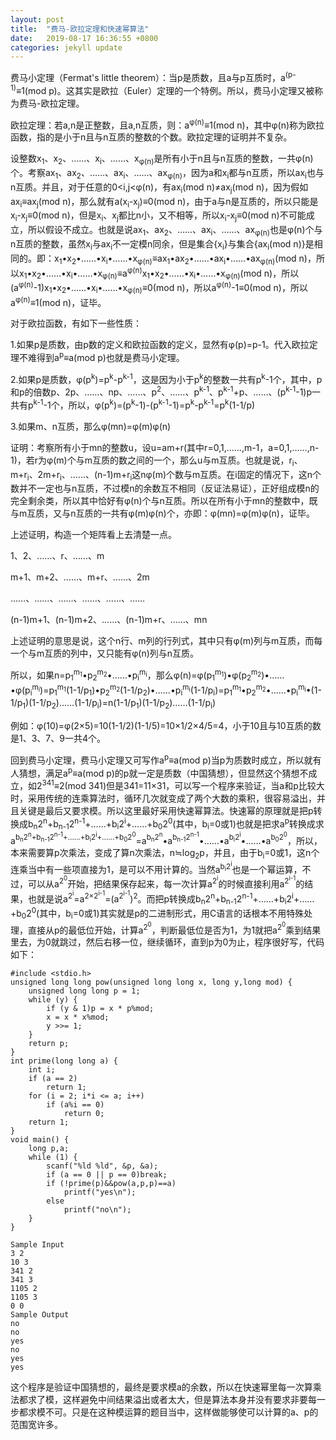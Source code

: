 ```yaml
---
layout: post
title:  "费马-欧拉定理和快速幂算法"
date:   2019-08-17 16:36:55 +0800
categories: jekyll update
---
```

费马小定理（Fermat's little theorem）：当p是质数，且a与p互质时，a<sup>(p-1)</sup>≡1(mod p)。这其实是欧拉（Euler）定理的一个特例。所以，费马小定理又被称为费马-欧拉定理。

欧拉定理：若a,n是正整数，且a,n互质，则：a<sup>φ(n)</sup>≡1(mod n)，其中φ(n)称为欧拉函数，指的是小于n且与n互质的整数的个数。欧拉定理的证明并不复杂。


设整数x<sub>1</sub>、x<sub>2</sub>、……、x<sub>i</sub>、……、x<sub>φ(n)</sub>是所有小于n且与n互质的整数，一共φ(n)个。考察ax<sub>1</sub>、ax<sub>2</sub>、……、ax<sub>i</sub>、……、ax<sub>φ(n)</sub>，因为a和x<sub>i</sub>都与n互质，所以ax<sub>i</sub>也与n互质。并且，对于任意的0&lt;i,j&lt;φ(n)，有ax<sub>i</sub>(mod n)≠ax<sub>j</sub>(mod n)，因为假如ax<sub>i</sub>≡ax<sub>j</sub>(mod n)，那么就有a(x<sub>i</sub>-x<sub>j</sub>)≡0(mod n)，由于a与n是互质的，所以只能是x<sub>i</sub>-x<sub>j</sub>≡0(mod n)，但是x<sub>i</sub>、x<sub>j</sub>都比n小，又不相等，所以x<sub>i</sub>-x<sub>j</sub>≡0(mod n)不可能成立，所以假设不成立。也就是说ax<sub>1</sub>、ax<sub>2</sub>、……、ax<sub>i</sub>、……、ax<sub>φ(n)</sub>也是φ(n)个与n互质的整数，虽然x<sub>i</sub>与ax<sub>i</sub>不一定模n同余，但是集合{x<sub>i</sub>}与集合{ax<sub>i</sub>(mod n)}是相同的。即：x<sub>1</sub>•x<sub>2</sub>•……•x<sub>i</sub>•……•x<sub>φ(n)</sub>≡ax<sub>1</sub>•ax<sub>2</sub>•……•ax<sub>i</sub>•……•ax<sub>φ(n)</sub>(mod n)，所以x<sub>1</sub>•x<sub>2</sub>•……•x<sub>i</sub>•……•x<sub>φ(n)</sub>≡a<sup>φ(n)</sup>x<sub>1</sub>•x<sub>2</sub>•……•x<sub>i</sub>•……•x<sub>φ(n)</sub>(mod n)，所以(a<sup>φ(n)</sup>-1)x<sub>1</sub>•x<sub>2</sub>•……•x<sub>i</sub>•……•x<sub>φ(n)</sub>≡0(mod n)，所以a<sup>φ(n)</sup>-1≡0(mod n)，所以a<sup>φ(n)</sup>≡1(mod n)，证毕。

对于欧拉函数，有如下一些性质：

1.如果p是质数，由p数的定义和欧拉函数的定义，显然有φ(p)=p-1。代入欧拉定理不难得到a<sup>p</sup>≡a(mod p)也就是费马小定理。

2.如果p是质数，φ(p<sup>k</sup>)=p<sup>k</sup>-p<sup>k-1</sup>，这是因为小于p<sup>k</sup>的整数一共有p<sup>k</sup>-1个，其中，p和p的倍数p、2p、……、np、……、p<sup>2</sup>、……、p<sup>k-1</sup>、p<sup>k-1</sup>+p、……、(p<sup>k-1</sup>-1)p一共有p<sup>k-1</sup>-1个，所以，φ(p<sup>k</sup>)=(p<sup>k</sup>-1)-(p<sup>k-1</sup>-1)=p<sup>k</sup>-p<sup>k-1</sup>=p<sup>k</sup>(1-1/p)

3.如果m、n互质，那么φ(mn)=φ(m)φ(n)

证明：考察所有小于mn的整数u，设u=am+r(其中r=0,1,……,m-1，a=0,1,……,n-1)，若r为φ(m)个与m互质的数之间的一个，那么u与m互质。也就是说，r<sub>i</sub>、m+r<sub>i</sub>、2m+r<sub>i</sub>、……、(n-1)m+r<sub>i</sub>这nφ(m)个数与m互质。在i固定的情况下，这n个数并不一定也与n互质，不过模n的余数互不相同（反证法易证），正好组成模n的完全剩余类，所以其中恰好有φ(n)个与n互质。所以在所有小于mn的整数中，既与m互质，又与n互质的一共有φ(m)φ(n)个，亦即：φ(mn)=φ(m)φ(n)，证毕。

上述证明，构造一个矩阵看上去清楚一点。

1、2、……、r、……、m

m+1、m+2、……、m+r、……、2m

……、……、……、……、……、……

(n-1)m+1、(n-1)m+2、……、(n-1)m+r、……、mn

上述证明的意思是说，这个n行、m列的行列式，其中只有φ(m)列与m互质，而每一个与m互质的列中，又只能有φ(n)列与n互质。



所以，如果n=p<sub>1</sub><sup>m<sub>1</sub></sup>•p<sub>2</sub><sup>m<sub>2</sub></sup>•……•p<sub>i</sub><sup>m<sub>i</sub></sup>，那么φ(n)=φ(p<sub>1</sub><sup>m<sub>1</sub></sup>)•φ(p<sub>2</sub><sup>m<sub>2</sub></sup>)•……•φ(p<sub>i</sub><sup>m<sub>i</sub></sup>)=p<sub>1</sub><sup>m<sub>1</sub></sup>(1-1/p<sub>1</sub>)•p<sub>2</sub><sup>m<sub>2</sub></sup>(1-1/p<sub>2</sub>)•……•p<sub>i</sub><sup>m<sub>i</sub></sup>(1-1/p<sub>i</sub>)=p<sub>1</sub><sup>m<sub>1</sub></sup>•p<sub>2</sub><sup>m<sub>2</sub></sup>•……•p<sub>i</sub><sup>m<sub>i</sub></sup>•(1-1/p<sub>1</sub>)(1-1/p<sub>2</sub>)……(1-1/p<sub>i</sub>)=n(1-1/p<sub>1</sub>)(1-1/p<sub>2</sub>)……(1-1/p<sub>i</sub>)

例如：φ(10)=φ(2×5)=10(1-1/2)(1-1/5)=10×1/2×4/5=4，小于10且与10互质的数是1、3、7、9一共4个。

回到费马小定理，费马小定理又可写作a<sup>p</sup>≡a(mod p)当p为质数时成立，所以就有人猜想，满足a<sup>p</sup>≡a(mod p)的p就一定是质数（中国猜想），但显然这个猜想不成立，如2<sup>341</sup>≡2(mod 341)但是341=11×31，可以写一个程序来验证，当a和p比较大时，采用传统的连乘算法时，循环几次就变成了两个大数的乘积，很容易溢出，并且关键是最后又要求模。所以这里最好采用快速幂算法。快速幂的原理就是把p转换成b<sub>n</sub>2<sup>n</sup>+b<sub>n-1</sub>2<sup>n-1</sup>+……+b<sub>i</sub>2<sup>i</sup>+……+b<sub>0</sub>2<sup>0</sup>(其中，b<sub>i</sub>=0或1)也就是把求a<sup>p</sup>转换成求a<sup>b<sub>n</sub>2<sup>n</sup>+b<sub>n-1</sub>2<sup>n-1</sup>+……+b<sub>i</sub>2<sup>i</sup>+……+b<sub>0</sub>2<sup>0</sup></sup>=a<sup>b<sub>n</sub>2<sup>n</sup></sup>•a<sup>b<sub>n-1</sub>2<sup>n-1</sup></sup>•……•a<sup>b<sub>i</sub>2<sup>i</sup></sup>•……•a<sup>b<sub>0</sub>2<sup>0</sup></sup>，所以，本来需要算p次乘法，变成了算n次乘法，n≒log<sub>2</sub>p，并且，由于b<sub>i</sub>=0或1，这n个连乘当中有一些项直接为1，是可以不用计算的。当然a<sup>b<sub>i</sub>2<sup>i</sup></sup>也是一个幂运算，不过，可以从a<sup>2<sup>0</sup></sup>开始，把结果保存起来，每一次计算a<sup>2<sup>i</sup></sup>的时候直接利用a<sup>2<sup>i-1</sup></sup>的结果，也就是说a<sup>2<sup>i</sup></sup>=a<sup>2×2<sup>i-1</sup></sup>=(a<sup>2<sup>i-1</sup></sup>)<sup>2</sup>。而把p转换成b<sub>n</sub>2<sup>n</sup>+b<sub>n-1</sub>2<sup>n-1</sup>+……+b<sub>i</sub>2<sup>i</sup>+……+b<sub>0</sub>2<sup>0</sup>(其中，b<sub>i</sub>=0或1)其实就是p的二进制形式，用C语言的话根本不用特殊处理，直接从p的最低位开始，计算a<sup>2<sup>0</sup></sup>，判断最低位是否为1，为1就把a<sup>2<sup>0</sup></sup>乘到结果里去，为0就跳过，然后右移一位，继续循环，直到p为0为止，程序很好写，代码如下：
```
#include <stdio.h>
unsigned long long pow(unsigned long long x, long y,long mod) {
    unsigned long long p = 1;
    while (y) {
        if (y & 1)p = x * p%mod;
        x = x * x%mod;
        y >>= 1;
    }
    return p;
}
int prime(long long a) {
    int i;
    if (a == 2)
        return 1;
    for (i = 2; i*i <= a; i++)
        if (a%i == 0)
            return 0;
    return 1;
}
void main() {
    long p,a;
    while (1) {
        scanf("%ld %ld", &p, &a);
        if (a == 0 || p == 0)break;
        if (!prime(p)&&pow(a,p,p)==a)
            printf("yes\n");
        else
            printf("no\n");
    }
}
```
```
Sample Input
3 2
10 3
341 2
341 3
1105 2
1105 3
0 0
Sample Output
no
no
yes
no
yes
yes
```
这个程序是验证中国猜想的，最终是要求模a的余数，所以在快速幂里每一次算乘法都求了模，这样避免中间结果溢出或者太大，但是算法本身并没有要求非要每一步都求模不可。只是在这种模运算的题目当中，这样做能够使可以计算的a、p的范围宽许多。